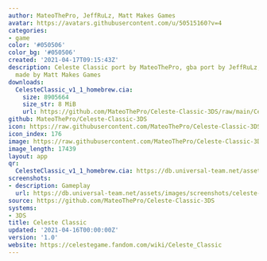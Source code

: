 ```yaml
---
author: MateoThePro, JeffRuLz, Matt Makes Games
avatar: https://avatars.githubusercontent.com/u/50515160?v=4
categories:
- game
color: '#050506'
color_bg: '#050506'
created: '2021-04-17T09:15:43Z'
description: Celeste Classic port by MateoThePro, gba port by JeffRuLz, Celeste Classic
  made by Matt Makes Games
downloads:
  CelesteClassic_v1_1_homebrew.cia:
    size: 8905664
    size_str: 8 MiB
    url: https://github.com/MateoThePro/Celeste-Classic-3DS/raw/main/CelesteClassic_v1_1_homebrew.cia
github: MateoThePro/Celeste-Classic-3DS
icon: https://raw.githubusercontent.com/MateoThePro/Celeste-Classic-3DS/main/celeste_classic_3ds_icon.png
icon_index: 176
image: https://raw.githubusercontent.com/MateoThePro/Celeste-Classic-3DS/main/celeste_classic_3ds_icon.png
image_length: 17439
layout: app
qr:
  CelesteClassic_v1_1_homebrew.cia: https://db.universal-team.net/assets/images/qr/celesteclassic_v1_1_homebrew-cia.png
screenshots:
- description: Gameplay
  url: https://db.universal-team.net/assets/images/screenshots/celeste-classic/gameplay.png
source: https://github.com/MateoThePro/Celeste-Classic-3DS
systems:
- 3DS
title: Celeste Classic
updated: '2021-04-16T00:00:00Z'
version: '1.0'
website: https://celestegame.fandom.com/wiki/Celeste_Classic
---
```

